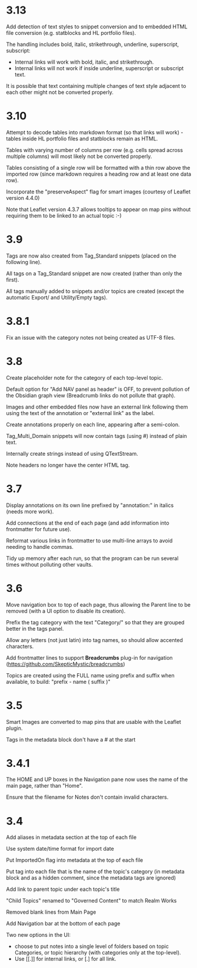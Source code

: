 # 3.13
Add detection of text styles to snippet conversion and to embedded HTML file conversion (e.g. statblocks and HL portfolio files).

The handling includes bold, italic, strikethrough, underline, superscript, subscript: 
- Internal links will work with bold, italic, and strikethrough.
- Internal links will not work if inside underline, superscript or subscript text.

It is possible that text containing multiple changes of text style adjacent to each other might not be converted properly.

# 3.10
Attempt to decode tables into markdown format (so that links will work) - tables inside HL portfolio files and statblocks remain as HTML.

Tables with varying number of columns per row (e.g. cells spread across multiple columns) will most likely not be converted properly.

Tables consisting of a single row will be formatted with a thin row above the imported row (since markdown requires a heading row and at least one data row).

Incorporate the "preserveAspect" flag for smart images (courtesy of Leaflet version 4.4.0)

Note that Leaflet version 4.3.7 allows tooltips to appear on map pins without requiring them to be linked to an actual topic :-)

# 3.9
Tags are now also created from Tag_Standard snippets (placed on the following line).

All tags on a Tag_Standard snippet are now created (rather than only the first).

All tags manually added to snippets and/or topics are created (except the automatic Export/<name> and Utility/Empty tags).

# 3.8.1
Fix an issue with the category notes not being created as UTF-8 files.

# 3.8
Create placeholder note for the category of each top-level topic.

Default option for "Add NAV panel as header" is OFF, to prevent pollution of the Obsidian graph view (Breadcrumb links do not pollute that graph).

Images and other embedded files now have an external link following them using the text of the annotation or "external link" as the label.

Create annotations properly on each line, appearing after a semi-colon.

Tag_Multi_Domain snippets will now contain tags (using #) instead of plain text.

Internally create strings instead of using QTextStream.

Note headers no longer have the center HTML tag.

# 3.7
Display annotations on its own line prefixed by "annotation:" in italics (needs more work).

Add connections at the end of each page (and add information into frontmatter for future use).

Reformat various links in frontmatter to use multi-line arrays to avoid needing to handle commas.

Tidy up memory after each run, so that the program can be run several times without polluting other vaults.

# 3.6
Move navigation box to top of each page, thus allowing the Parent line to be removed (with a UI option to disable its creation).

Prefix the tag category with the text "Category/" so that they are grouped better in the tags panel.

Allow any letters (not just latin) into tag names, so should allow accented characters.

Add frontmatter lines to support **Breadcrumbs** plug-in for navigation (https://github.com/SkepticMystic/breadcrumbs)

Topics are created using the FULL name using prefix and suffix when available, to build: "prefix - name ( suffix )"

# 3.5
Smart Images are converted to map pins that are usable with the Leaflet plugin.

Tags in the metadata block don't have a # at the start

# 3.4.1
The HOME and UP boxes in the Navigation pane now uses the name of the main page, rather than "Home".

Ensure that the filename for Notes don't contain invalid characters.

# 3.4

Add aliases in metadata section at the top of each file

Use system date/time format for import date

Put ImportedOn flag into metadata at the top of each file

Put tag into each file that is the name of the topic's category (in metadata block and as a hidden comment, since the metadata tags are ignored)

Add link to parent topic under each topic's title

"Child Topics" renamed to "Governed Content" to match Realm Works

Removed blank lines from Main Page 

Add Navigation bar at the bottom of each page

Two new options in the UI:
- choose to put notes into a single level of folders based on topic Categories, or topic hierarchy (with categories only at the top-level).
- Use \[\[.]] for internal links, or \[.] for all link.
